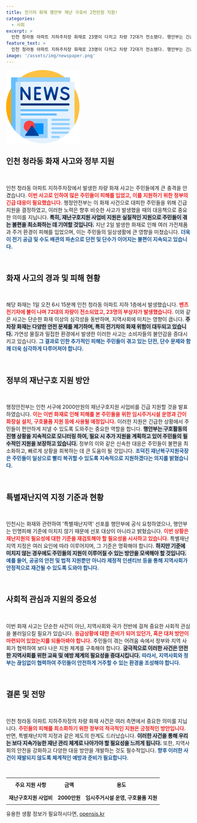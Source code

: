 ```yaml
---
title: 전기차 화재 행안부 재난 구호비 2천만원 지원!
categories:
  - 사회
excerpt: >
  인천 청라동 아파트 지하주차장 화재로 23명이 다치고 차량 72대가 전소됐다. 행안부는 긴급 지원금 2000만 원으로 주민 구호를 나섰지만, 특별재난지역 선포는 불가하다는 입장. 주민들의 불편이 계속되는 가운데, 정부의 지속적인 지원이 필요하다.
feature_text: >
  인천 청라동 아파트 지하주차장 화재로 23명이 다치고 차량 72대가 전소됐다. 행안부는 긴급 지원금 2000만 원으로 주민 구호를 나섰지만, 특별재난지역 선포는 불가하다는 입장. 주민들의 불편이 계속되는 가운데, 정부의 지속적인 지원이 필요하다.
image: '/assets/img/newspaper.png'
---
```


<p><img src="/assets/img/newspaper.png" alt="kimp 속보" /></p>

<h2 data-ke-size="size26">인천 청라동 화재 사고와 정부 지원</h2>

<p data-ke-size="size16">&nbsp;</p>

<p>인천 청라동 아파트 지하주차장에서 발생한 차량 화재 사고는 주민들에게 큰 충격을 안겼습니다. <b><span style="color: #ee2323;">이번 사고로 인하여 많은 주민들이 피해를 입었고, 이를 지원하기 위한 정부의 긴급 대응이 필요했습니다.</span></b> 행정안전부는 이 화재 사건으로 대피한 주민들을 위해 긴급 지원을 결정하였고, 이러한 노력은 향후 비슷한 사고가 발생했을 때의 대응책으로 중요한 의미를 지닙니다. <b><span style="background-color: #21538527;">특히, 재난구호지원 사업비 지원은 실질적인 지원으로 주민들이 겪는 불편을 최소화하는 데 기여할 것입니다.</span></b> 지난 2일 발생한 화재로 인해 여러 가전제품과 주거 환경이 피해를 입었으며, 이는 주민들의 일상생활에 큰 영향을 미쳤습니다. <b><span style="color: #1a5490;">더욱이 전기 공급 및 수도 배관의 파손으로 단전 및 단수가 이어지는 불편이 지속되고 있습니다.</span></b></p>

<p data-ke-size="size16">&nbsp;</p>

<h2 data-ke-size="size26">화재 사고의 경과 및 피해 현황</h2>

<p data-ke-size="size16">&nbsp;</p>

<p>해당 화재는 1일 오전 6시 15분께 인천 청라동 아파트 지하 1층에서 발생했습니다. <b><span style="color: #ee2323;">벤츠 전기차에 불이 나며 72대의 차량이 전소되었고, 23명의 부상자가 발생했습니다.</span></b> 이와 같은 사고는 단순한 화재 이상의 심각성을 동반하며, 지역사회에 미치는 영향이 큽니다. <b><span style="background-color: #21538527;">주차장 화재는 다양한 안전 문제를 제기하며, 특히 전기차의 화재 위험이 대두되고 있습니다.</span></b> 가연성 물질과 밀접한 환경에서 발생한 이러한 사고는 소비자들의 불안감을 증대시키고 있습니다. <b><span style="color: #1a5490;">그 결과로 인한 추가적인 피해는 주민들이 겪고 있는 단전, 단수 문제와 함께 더욱 심각하게 다루어져야 합니다.</span></b></p>

<p data-ke-size="size16">&nbsp;</p>

<h2 data-ke-size="size26">정부의 재난구호 지원 방안</h2>

<p data-ke-size="size16">&nbsp;</p>

<p>행정안전부는 인천 서구에 2000만원의 재난구호지원 사업비를 긴급 지원할 것을 발표하였습니다. <b><span style="color: #ee2323;">이는 이번 화재로 인해 피해를 본 주민들을 위한 임시주거시설 운영과 간이 화장실 설치, 구호물품 지원 등에 사용될 예정입니다.</span></b> 이러한 지원은 긴급한 상황에서 주민들이 편안하게 지낼 수 있도록 도와주는 중요한 역할을 합니다. <b><span style="background-color: #21538527;">행안부는 구호활동의 진행 상황을 지속적으로 모니터링 하여, 필요 시 추가 지원을 계획하고 있어 주민들의 필수적인 지원을 보장하고 있습니다.</span></b> 정부의 이와 같은 신속한 대응은 주민들이 불편을 최소화하고, 빠르게 상황을 회복하는 데 큰 도움이 될 것입니다. <b><span style="color: #1a5490;">조덕진 재난복구지원국장은 주민들이 일상으로 빨리 복귀할 수 있도록 지속적으로 지원하겠다는 의지를 밝혔습니다.</span></b></p>

<p data-ke-size="size16">&nbsp;</p>

<h2 data-ke-size="size26">특별재난지역 지정 기준과 현황</h2>

<p data-ke-size="size16">&nbsp;</p>

<p>인천시는 화재와 관련하여 '특별재난지역' 선포를 행안부에 공식 요청하였으나, 행안부는 인명피해 기준에 미치지 않기 때문에 선포 대상이 아니라고 밝혔습니다. <b><span style="color: #ee2323;">이번 상황은 재난지원의 필요성에 대한 기준을 재검토해야 할 필요성을 시사하고 있습니다.</span></b> 특별재난지역 지정은 여러 요인에 따라 이루어지며, 그 기준은 명확해야 합니다. <b><span style="background-color: #21538527;">하지만 기준에 미치지 않는 경우에도 주민들의 지원이 이루어질 수 있는 방안을 모색해야 할 것입니다.</span></b> <b><span style="color: #1a5490;">예를 들어, 공공의 안전 및 법적 지원뿐만 아니라 제정적 인센티브 등을 통해 지역사회가 안정적으로 재건될 수 있도록 도와야 합니다.</span></b></p>

<p data-ke-size="size16">&nbsp;</p>

<h2 data-ke-size="size26">사회적 관심과 지원의 중요성</h2>

<p data-ke-size="size16">&nbsp;</p>

<p>이번 화재 사고는 단순한 사건이 아닌, 지역사회와 국가 전반에 걸쳐 중요한 사회적 관심을 불러일으킬 필요가 있습니다. <b><span style="color: #ee2323;">응급상황에 대한 준비가 되어 있던가, 혹은 대처 방안이 마련되어 있었는지를 되돌아봐야 합니다.</span></b> 주민들이 겪는 어려움 속에서 정부와 지역 사회가 협력하여 보다 나은 지원 체계를 구축해야 합니다. <b><span style="background-color: #21538527;">궁극적으로 이러한 사건은 안전한 지역사회를 위한 교육 및 예방 체계의 필요성을 증대시킵니다.</span></b> <b><span style="color: #1a5490;">따라서, 지역사회와 정부는 끊임없이 협력하여 주민들이 안전하게 거주할 수 있는 환경을 조성해야 합니다.</span></b></p>

<p data-ke-size="size16">&nbsp;</p>

<h2 data-ke-size="size26">결론 및 전망</h2>

<p data-ke-size="size16">&nbsp;</p>

<p>인천 청라동 아파트 지하주차장의 차량 화재 사건은 여러 측면에서 중요한 의미를 지닙니다. <b><span style="color: #ee2323;">주민들의 피해를 최소화하기 위한 정부의 적극적인 지원은 긍정적인 방안입니다.</span></b> 반면, 특별재난지역 지정과 같은 제도의 한계도 드러났습니다. <b><span style="background-color: #21538527;">이러한 사건을 통해 우리는 보다 지속가능한 재난 관리 체계로 나아가야 할 필요성을 느끼게 됩니다.</span></b> 또한, 지역사회의 안전을 강화하고 다양한 대응 방안을 개발하는 것도 필수적입니다. <b><span style="color: #1a5490;">향후 이러한 사건이 재발되지 않도록 체계적인 예방과 준비가 필요합니다.</span></b></p>

<p data-ke-size="size16">&nbsp;</p>

<table style="width: 100%;">
    <tr>
        <th style="text-align: center; height: 30px;"><b>주요 지원 사항</b></th>
        <th style="text-align: center; height: 30px;"><b>금액</b></th>
        <th style="text-align: center; height: 30px;"><b>용도</b></th>
    </tr>
    <tr>
        <td style="text-align: center; height: 30px;"><b>재난구호지원 사업비</b></td>
        <td style="text-align: center; height: 30px;"><b>2000만원</b></td>
        <td style="text-align: center; height: 30px;"><b>임시주거시설 운영, 구호물품 지원</b></td>
    </tr>
</table>
유용한 생활 정보가 필요하시다면, <a href="https://opensis.kr" rel="dofollow">opensis.kr</a>


